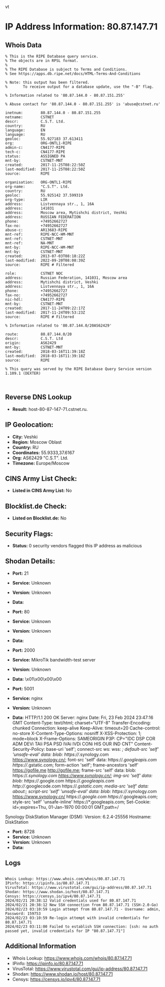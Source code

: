 vt
# IP Address Information: 80.87.147.71

## Whois Data
```
% This is the RIPE Database query service.
% The objects are in RPSL format.
%
% The RIPE Database is subject to Terms and Conditions.
% See https://apps.db.ripe.net/docs/HTML-Terms-And-Conditions

% Note: this output has been filtered.
%       To receive output for a database update, use the "-B" flag.

% Information related to '80.87.144.0 - 80.87.151.255'

% Abuse contact for '80.87.144.0 - 80.87.151.255' is 'abuse@cstnet.ru'

inetnum:        80.87.144.0 - 80.87.151.255
netname:        CSTNET
descr:          C.S.T. Ltd.
country:        RU
language:       EN
language:       RU
geoloc:         55.927183 37.613411
org:            ORG-ONTL1-RIPE
admin-c:        CN4177-RIPE
tech-c:         CN4177-RIPE
status:         ASSIGNED PA
mnt-by:         CSTNET-MNT
created:        2017-11-25T08:22:50Z
last-modified:  2017-11-25T08:22:50Z
source:         RIPE

organisation:   ORG-ONTL1-RIPE
org-name:       "C.S.T". Ltd.
country:        RU
geoloc:         55.925142 37.599319
org-type:       LIR
address:        Listvennaya str., 1, 16A
address:        141031
address:        Moscow area, Mytishchi district, Veshki
address:        RUSSIAN FEDERATION
phone:          +74952662727
fax-no:         +74952662727
abuse-c:        AR13683-RIPE
mnt-ref:        RIPE-NCC-HM-MNT
mnt-ref:        CSTNET-MNT
mnt-ref:        NA-MNT
mnt-by:         RIPE-NCC-HM-MNT
mnt-by:         CSTNET-MNT
created:        2013-07-03T08:18:22Z
last-modified:  2022-09-20T08:08:39Z
source:         RIPE # Filtered

role:           CSTNET NOC
address:        Russian Federation, 141031, Moscow area
address:        Mytishchi district, Veshki
address:        Listvennaya str., 1, 16A
phone:          +74952662727
fax-no:         +74952662727
nic-hdl:        CN4177-RIPE
mnt-by:         CSTNET-MNT
created:        2017-11-24T09:22:17Z
last-modified:  2017-11-24T09:53:23Z
source:         RIPE # Filtered

% Information related to '80.87.144.0/20AS62429'

route:          80.87.144.0/20
descr:          C.S.T. Ltd
origin:         AS62429
mnt-by:         CSTNET-MNT
created:        2018-03-16T11:39:18Z
last-modified:  2018-03-16T11:39:18Z
source:         RIPE

% This query was served by the RIPE Database Query Service version 1.109.1 (DEXTER)



```
## Reverse DNS Lookup
- **Result:** host-80-87-147-71.cstnet.ru.

## IP Geolocation:
- **City:** Veshki
- **Region:** Moscow Oblast
- **Country:** RU
- **Coordinates:** 55.9333,37.6167
- **Org:** AS62429 "C.S.T". Ltd.
- **Timezone:** Europe/Moscow

## CINS Army List Check:
- **Listed in CINS Army List:** 
No

## Blocklist.de Check:
- **Listed on Blocklist.de:** 
No

## Security Flags:
- **Status:** 0 security vendors flagged this IP address as malicious

## Shodan Details:
- **Port:** 21
- **Service:** Unknown
- **Version:** Unknown
- **Data:** 

- **Port:** 80
- **Service:** Unknown
- **Version:** Unknown
- **Data:** 

- **Port:** 2000
- **Service:** MikroTik bandwidth-test server
- **Version:** Unknown
- **Data:** \x01\x00\x00\x00

- **Port:** 5001
- **Service:** nginx
- **Version:** Unknown
- **Data:** HTTP/1.1 200 OK
Server: nginx
Date: Fri, 23 Feb 2024 23:47:16 GMT
Content-Type: text/html; charset="UTF-8"
Transfer-Encoding: chunked
Connection: keep-alive
Keep-Alive: timeout=20
Cache-control: no-store
X-Content-Type-Options: nosniff
X-XSS-Protection: 1; mode=block
X-Frame-Options: SAMEORIGIN
P3P: CP="IDC DSP COR ADM DEVi TAIi PSA PSD IVAi IVDi CONi HIS OUR IND CNT"
Content-Security-Policy: base-uri 'self';  connect-src ws: wss: *; default-src 'self' 'unsafe-eval' data: blob: https://*.synology.com https://www.synology.cn/; font-src 'self' data: https://*.googleapis.com https://*.gstatic.com; form-action 'self'; frame-ancestors 'self' https://gofile.me http://gofile.me; frame-src 'self' data: blob: https://*.synology.com https://www.synology.cn/; img-src 'self' data: blob: https://*.google.com https://*.googleapis.com http://*.googlecode.com https://*.gstatic.com; media-src 'self' data: about:;  script-src 'self' 'unsafe-eval' data: blob: https://*.synology.com https://www.synology.cn/ https://*.google.com https://*.googleapis.com; style-src 'self' 'unsafe-inline' https://*.googleapis.com;
Set-Cookie: id=;expires=Thu, 01-Jan-1970 00:00:01 GMT;path=/


Synology DiskStation Manager (DSM):
  Version: 6.2.4-25556
  Hostname: DiskStation


- **Port:** 8728
- **Service:** Unknown
- **Version:** Unknown
- **Data:** 

## Logs
```

Whois Lookup: https://www.whois.com/whois/80.87.147.71
IPinfo: https://ipinfo.io/80.87.147.71
VirusTotal: https://www.virustotal.com/gui/ip-address/80.87.147.71
Shodan: https://www.shodan.io/host/80.87.147.71
Censys: https://censys.io/ipv4/80.87.147.71
2024/02/21 20:38:12 Valid credentials used for 80.87.147.71
2024/02/21 20:38:12 New SSH connection from 80.87.147.71 (SSH-2.0-Go)
2024/02/23 03:10:59 Login attempt from 80.87.147.71 - Username: admin, Password: 159753
2024/02/23 03:10:59 Re-login attempt with invalid credentials for 80.87.147.71
2024/02/23 03:11:00 Failed to establish SSH connection: [ssh: no auth passed yet, invalid credentials for IP "80.87.147.71"]

```
## Additional Information
- Whois Lookup: https://www.whois.com/whois/80.87.147.71
- IPinfo: https://ipinfo.io/80.87.147.71
- VirusTotal: https://www.virustotal.com/gui/ip-address/80.87.147.71
- Shodan: https://www.shodan.io/host/80.87.147.71
- Censys: https://censys.io/ipv4/80.87.147.71

